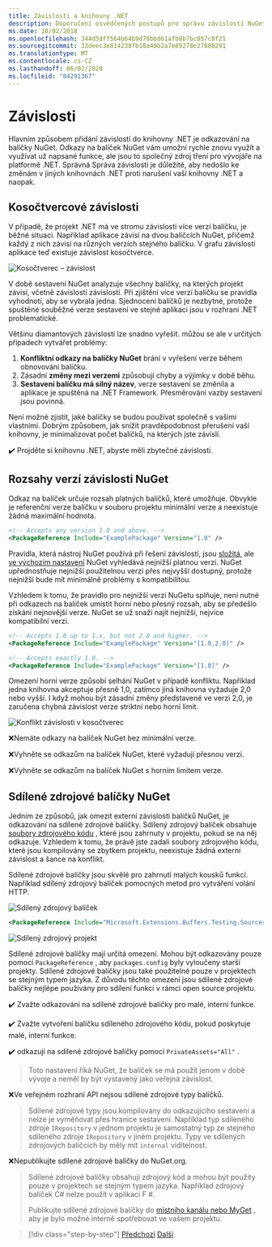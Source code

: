 ```yaml
---
title: Závislosti a knihovny .NET
description: Doporučení osvědčených postupů pro správu závislostí NuGet v knihovnách .NET.
ms.date: 10/02/2018
ms.openlocfilehash: 344d5dff564b64b9d70bbd61afb0b7bc057c8f21
ms.sourcegitcommit: 33deec3e814238fb18a49b2a7e89278e27888291
ms.translationtype: MT
ms.contentlocale: cs-CZ
ms.lasthandoff: 06/02/2020
ms.locfileid: "84291367"
---
```

# <a name="dependencies"></a>Závislosti

Hlavním způsobem přidání závislostí do knihovny .NET je odkazování na balíčky NuGet. Odkazy na balíček NuGet vám umožní rychle znovu využít a využívat už napsané funkce, ale jsou to společný zdroj tření pro vývojáře na platformě .NET. Správná Správa závislostí je důležité, aby nedošlo ke změnám v jiných knihovnách .NET proti narušení vaší knihovny .NET a naopak.

## <a name="diamond-dependencies"></a>Kosočtvercové závislosti

V případě, že projekt .NET má ve stromu závislostí více verzí balíčku, je běžné situaci. Například aplikace závisí na dvou balíčcích NuGet, přičemž každý z nich závisí na různých verzích stejného balíčku. V grafu závislostí aplikace teď existuje závislost kosočtverce.

![Kosočtverec – závislost](./media/dependencies/diamond-dependency.png "Kosočtverec – závislost")

V době sestavení NuGet analyzuje všechny balíčky, na kterých projekt závisí, včetně závislostí závislostí. Při zjištění více verzí balíčku se pravidla vyhodnotí, aby se vybrala jedna. Sjednocení balíčků je nezbytné, protože spuštěné souběžné verze sestavení ve stejné aplikaci jsou v rozhraní .NET problematické.

Většinu diamantových závislostí lze snadno vyřešit. můžou se ale v určitých případech vytvářet problémy:

1. **Konfliktní odkazy na balíčky NuGet** brání v vyřešení verze během obnovování balíčku.
2. Zásadní **změny mezi verzemi** způsobují chyby a výjimky v době běhu.
3. **Sestavení balíčku má silný název**, verze sestavení se změnila a aplikace je spuštěná na .NET Framework. Přesměrování vazby sestavení jsou povinná.

Není možné zjistit, jaké balíčky se budou používat společně s vašimi vlastními. Dobrým způsobem, jak snížit pravděpodobnost přerušení vaší knihovny, je minimalizovat počet balíčků, na kterých jste závislí.

✔️ Projděte si knihovnu .NET, abyste měli zbytečné závislosti.

## <a name="nuget-dependency-version-ranges"></a>Rozsahy verzí závislosti NuGet

Odkaz na balíček určuje rozsah platných balíčků, které umožňuje. Obvykle je referenční verze balíčku v souboru projektu minimální verze a neexistuje žádná maximální hodnota.

```xml
<!-- Accepts any version 1.0 and above. -->
<PackageReference Include="ExamplePackage" Version="1.0" />
```

Pravidla, která nástroj NuGet používá při řešení závislostí, jsou [složitá](/nuget/consume-packages/dependency-resolution), ale [ve výchozím nastavení](/nuget/consume-packages/install-use-packages-visual-studio#install-and-update-options) NuGet vyhledává nejnižší platnou verzi. NuGet upřednostňuje nejnižší použitelnou verzi přes nejvyšší dostupný, protože nejnižší bude mít minimálně problémy s kompatibilitou.

Vzhledem k tomu, že pravidlo pro nejnižší verzi NuGetu splňuje, není nutné při odkazech na balíček umístit horní nebo přesný rozsah, aby se předešlo získání nejnovější verze. NuGet se už snaží najít nejnižší, nejvíce kompatibilní verzi.

```xml
<!-- Accepts 1.0 up to 1.x, but not 2.0 and higher. -->
<PackageReference Include="ExamplePackage" Version="[1.0,2.0)" />

<!-- Accepts exactly 1.0. -->
<PackageReference Include="ExamplePackage" Version="[1.0]" />
```

Omezení horní verze způsobí selhání NuGet v případě konfliktu. Například jedna knihovna akceptuje přesně 1,0, zatímco jiná knihovna vyžaduje 2,0 nebo vyšší. I když mohou být zásadní změny představené ve verzi 2,0, je zaručena chybná závislost verze striktní nebo horní limit.

![Konflikt závislosti v kosočtverec](./media/dependencies/diamond-dependency-conflict.png "Konflikt závislosti v kosočtverec")

❌Nemáte odkazy na balíček NuGet bez minimální verze.

❌Vyhněte se odkazům na balíček NuGet, které vyžadují přesnou verzi.

❌Vyhněte se odkazům na balíček NuGet s horním limitem verze.

## <a name="nuget-shared-source-packages"></a>Sdílené zdrojové balíčky NuGet

Jedním ze způsobů, jak omezit externí závislosti balíčků NuGet, je odkazování na sdílené zdrojové balíčky. Sdílený zdrojový balíček obsahuje [soubory zdrojového kódu](/nuget/reference/nuspec#including-content-files) , které jsou zahrnuty v projektu, pokud se na něj odkazuje. Vzhledem k tomu, že právě jste zadali soubory zdrojového kódu, které jsou kompilovány se zbytkem projektu, neexistuje žádná externí závislost a šance na konflikt.

Sdílené zdrojové balíčky jsou skvělé pro zahrnutí malých kousků funkcí. Například sdílený zdrojový balíček pomocných metod pro vytváření volání HTTP.

![Sdílený zdrojový balíček](./media/dependencies/shared-source-package.png "Sdílený zdrojový balíček")

```xml
<PackageReference Include="Microsoft.Extensions.Buffers.Testing.Sources" PrivateAssets="All" Version="1.0" />
```

![Sdílený zdrojový projekt](./media/dependencies/shared-source-project.png "Sdílený zdrojový projekt")

Sdílené zdrojové balíčky mají určitá omezení. Mohou být odkazovány pouze pomocí `PackageReference` , aby `packages.config` byly vyloučeny starší projekty. Sdílené zdrojové balíčky jsou také použitelné pouze v projektech se stejným typem jazyka. Z důvodu těchto omezení jsou sdílené zdrojové balíčky nejlépe používány pro sdílení funkcí v rámci open source projektu.

✔️ Zvažte odkazování na sdílené zdrojové balíčky pro malé, interní funkce.

✔️ Zvažte vytvoření balíčku sdíleného zdrojového kódu, pokud poskytuje malé, interní funkce.

✔️ odkazují na sdílené zdrojové balíčky pomocí `PrivateAssets="All"` .

> Toto nastavení říká NuGet, že balíček se má použít jenom v době vývoje a neměl by být vystavený jako veřejná závislost.

❌Ve veřejném rozhraní API nejsou sdílené zdrojové typy balíčků.

> Sdílené zdrojové typy jsou kompilovány do odkazujícího sestavení a nelze je vyměňovat přes hranice sestavení. Například typ sdíleného zdroje `IRepository` v jednom projektu je samostatný typ ze stejného sdíleného zdroje `IRepository` v jiném projektu. Typy ve sdílených zdrojových balíčcích by měly mít `internal` viditelnost.

❌Nepublikujte sdílené zdrojové balíčky do NuGet.org.

> Sdílené zdrojové balíčky obsahují zdrojový kód a mohou být použity pouze v projektech se stejným typem jazyka. Například zdrojový balíček C# nelze použít v aplikaci F #.
>
> Publikujte sdílené zdrojové balíčky do [místního kanálu nebo MyGet](./publish-nuget-package.md) , aby je bylo možné interně spotřebovat ve vašem projektu.

>[!div class="step-by-step"]
>[Předchozí](nuget.md) 
> [Další](sourcelink.md)
